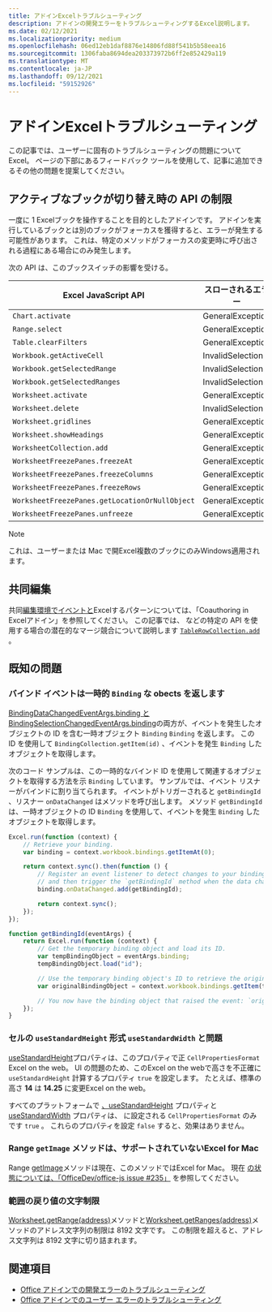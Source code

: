 ```yaml
---
title: アドインExcelトラブルシューティング
description: アドインの開発エラーをトラブルシューティングするExcel説明します。
ms.date: 02/12/2021
ms.localizationpriority: medium
ms.openlocfilehash: 06ed12eb1daf8876e14806fd88f541b5b58eea16
ms.sourcegitcommit: 1306faba8694dea203373972b6ff2e852429a119
ms.translationtype: MT
ms.contentlocale: ja-JP
ms.lasthandoff: 09/12/2021
ms.locfileid: "59152926"
---
```

# <a name="troubleshooting-excel-add-ins"></a>アドインExcelトラブルシューティング

この記事では、ユーザーに固有のトラブルシューティングの問題についてExcel。 ページの下部にあるフィードバック ツールを使用して、記事に追加できるその他の問題を提案してください。

## <a name="api-limitations-when-the-active-workbook-switches"></a>アクティブなブックが切り替え時の API の制限

一度に 1 Excelブックを操作することを目的としたアドインです。 アドインを実行しているブックとは別のブックがフォーカスを獲得すると、エラーが発生する可能性があります。 これは、特定のメソッドがフォーカスの変更時に呼び出される過程にある場合にのみ発生します。

次の API は、このブックスイッチの影響を受ける。

|Excel JavaScript API | スローされるエラー |
|--|--|
| `Chart.activate` | GeneralException |
| `Range.select` | GeneralException |
| `Table.clearFilters` | GeneralException |
| `Workbook.getActiveCell`  | InvalidSelection|
| `Workbook.getSelectedRange` | InvalidSelection|
| `Workbook.getSelectedRanges`  | InvalidSelection|
| `Worksheet.activate` | GeneralException |
| `Worksheet.delete`  | InvalidSelection|
| `Worksheet.gridlines` | GeneralException |
| `Worksheet.showHeadings` | GeneralException |
| `WorksheetCollection.add` | GeneralException |
| `WorksheetFreezePanes.freezeAt` | GeneralException |
| `WorksheetFreezePanes.freezeColumns` | GeneralException |
| `WorksheetFreezePanes.freezeRows` | GeneralException |
| `WorksheetFreezePanes.getLocationOrNullObject`| GeneralException |
| `WorksheetFreezePanes.unfreeze` | GeneralException |

> [!NOTE]
> これは、ユーザーまたは Mac で開Excel複数のブックにのみWindows適用されます。

## <a name="coauthoring"></a>共同編集

共同[編集環境でイベントと](co-authoring-in-excel-add-ins.md)Excelするパターンについては、「Coauthoring in Excelアドイン」を参照してください。 この記事では、 などの特定の API を使用する場合の潜在的なマージ競合について説明します [`TableRowCollection.add`](/javascript/api/excel/excel.tablerowcollection#add_index__values_) 。

## <a name="known-issues"></a>既知の問題

### <a name="binding-events-return-temporary-binding-obects"></a>バインド イベントは一時的 `Binding` な obects を返します

[BindingDataChangedEventArgs.binding と](/javascript/api/excel/excel.bindingdatachangedeventargs#binding) [BindingSelectionChangedEventArgs.binding](/javascript/api/excel/excel.bindingselectionchangedeventargs#binding)の両方が、イベントを発生したオブジェクトの ID を含む一時オブジェクト `Binding` `Binding` を返します。 この ID を使用して `BindingCollection.getItem(id)` 、イベントを発生 `Binding` したオブジェクトを取得します。

次のコード サンプルは、この一時的なバインド ID を使用して関連するオブジェクトを取得する方法を示 `Binding` しています。 サンプルでは、イベント リスナーがバインドに割り当てられます。 イベントがトリガーされると `getBindingId` 、リスナー `onDataChanged` はメソッドを呼び出します。 メソッド `getBindingId` は、一時オブジェクトの ID `Binding` を使用して、イベントを発生 `Binding` したオブジェクトを取得します。

```js
Excel.run(function (context) {
    // Retrieve your binding.
    var binding = context.workbook.bindings.getItemAt(0);

    return context.sync().then(function () {
        // Register an event listener to detect changes to your binding
        // and then trigger the `getBindingId` method when the data changes. 
        binding.onDataChanged.add(getBindingId);

        return context.sync();
    });
});

function getBindingId(eventArgs) {
    return Excel.run(function (context) {
        // Get the temporary binding object and load its ID. 
        var tempBindingObject = eventArgs.binding;
        tempBindingObject.load("id");

        // Use the temporary binding object's ID to retrieve the original binding object. 
        var originalBindingObject = context.workbook.bindings.getItem(tempBindingObject.id);

        // You now have the binding object that raised the event: `originalBindingObject`. 
    });
}
```

### <a name="cell-format-usestandardheight-and-usestandardwidth-issues"></a>セルの `useStandardHeight` 形式 `useStandardWidth` と問題

[useStandardHeight](/javascript/api/excel/excel.cellpropertiesformat#useStandardHeight)プロパティは、このプロパティで正 `CellPropertiesFormat` Excel on the web。 UI の問題のため、このExcel on the webで高さを不正確に `useStandardHeight` 計算するプロパティ `true` を設定します。 たとえば、標準の高さ **14** は **14.25** に変更Excel on the web。

すべてのプラットフォームで [、useStandardHeight](/javascript/api/excel/excel.cellpropertiesformat#useStandardHeight) プロパティと [useStandardWidth](/javascript/api/excel/excel.cellpropertiesformat#useStandardWidth) プロパティは、 に設定される `CellPropertiesFormat` のみです `true` 。 これらのプロパティを設定 `false` すると、効果はありません。 

### <a name="range-getimage-method-unsupported-on-excel-for-mac"></a>Range `getImage` メソッドは、サポートされていないExcel for Mac

Range [getImage](/javascript/api/excel/excel.range#getImage__)メソッドは現在、このメソッドではExcel for Mac。 現在 [の状態については、「OfficeDev/office-js issue #235」](https://github.com/OfficeDev/office-js/issues/235) を参照してください。

### <a name="range-return-character-limit"></a>範囲の戻り値の文字制限

[Worksheet.getRange(address)](/javascript/api/excel/excel.worksheet#getRange_address_)メソッドと[Worksheet.getRanges(address)](/javascript/api/excel/excel.worksheet#getRanges_address_)メソッドのアドレス文字列の制限は 8192 文字です。 この制限を超えると、アドレス文字列は 8192 文字に切り詰まれます。

## <a name="see-also"></a>関連項目

- [Office アドインでの開発エラーのトラブルシューティング](../testing/troubleshoot-development-errors.md)
- [Office アドインでのユーザー エラーのトラブルシューティング](../testing/testing-and-troubleshooting.md)
